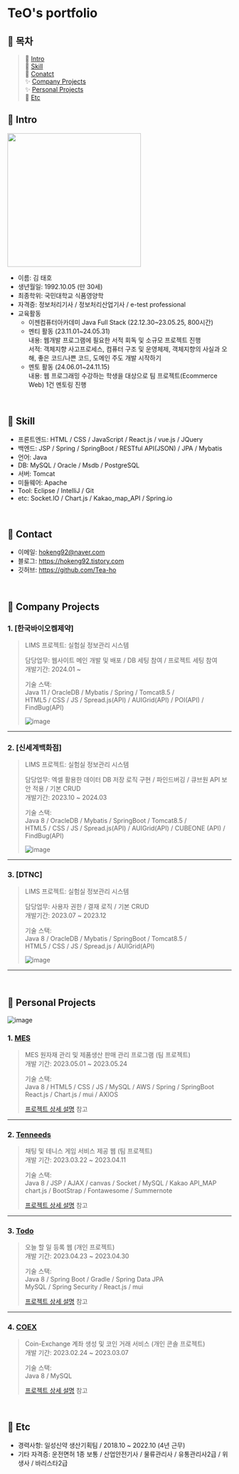 # TeO's portfolio
## :pushpin: 목차
> 📝 [Intro](#Intro) </br>
> 🔨 [Skill](#Skill) </br>
> 💬 [Conatct](#Contact) </br>
> ✨ [Company Projects](#projects1) </br>
> ✨ [Personal Projects](#projects2) </br>
> 🔎 [Etc](#Etc) </br>

## :pushpin: Intro<a id="intro"></a>
<img src=https://user-images.githubusercontent.com/119651889/235159873-3e1d74a8-b8f4-4578-8e94-008f0af3075c.png width="300"/> </br>
- 이름: 김 태호
- 생년월일: 1992.10.05 (만 30세)
- 최종학위: 국민대학교 식품영양학
- 자격증: 정보처리기사 / 정보처리산업기사 / e-test professional
- 교육활동
  - 이젠컴퓨터아카데미 Java Full Stack (22.12.30~23.05.25, 800시간)
  - 멘티 활동 (23.11.01~24.05.31)</br>
    내용: 웹개발 프로그램에 필요한 서적 회독 및 소규모 프로젝트 진행</br>
    서적: 객체지향 사고프로세스, 컴퓨터 구조 및 운영체제, 객체지향의 사실과 오해, 좋은 코드/나쁜 코드, 도메인 주도 개발 시작하기
  - 멘토 활동 (24.06.01~24.11.15)</br>
    내용: 웹 프로그래밍 수강하는 학생을 대상으로 팀 프로젝트(Ecommerce Web) 1건 멘토링 진행

</br>

## :pushpin: Skill <a id="skill"></a>
- 프론트엔드: HTML / CSS / JavaScript / React.js / vue.js / JQuery </br>
- 백엔드: JSP / Spring / SpringBoot / RESTful API(JSON) / JPA / Mybatis </br>
- 언어: Java </br>
- DB: MySQL / Oracle / Msdb / PostgreSQL </br>
- 서버: Tomcat </br>
- 미들웨어: Apache </br>
- Tool: Eclipse / IntelliJ / Git </br>
- etc: Socket.IO / Chart.js / Kakao_map_API / Spring.io </br>

</br>

## :pushpin: Contact<a id="contact"></a>
- 이메일: hokeng92@naver.com
- 블로그: https://hokeng92.tistory.com
- 깃허브: https://github.com/Tea-ho

</br>

## :pushpin: Company Projects<a id="projects1"></a>
### 1. [한국바이오켐제약]
> LIMS 프로젝트: 실험실 정보관리 시스템</br>
>
> 담당업무:
> 웹사이트 메인 개발 및 배포 / DB 세팅 참여 / 프로젝트 세팅 참여</br>
> 개발기간: 2024.01 ~</br>
>
> 기술 스택:</br>
> Java 11 / OracleDB / Mybatis / Spring / Tomcat8.5 / </br>
> HTML5 / CSS / JS / Spread.js(API) / AUIGrid(API) / POI(API) / FindBug(API)
>
> ![image](https://github.com/user-attachments/assets/a5acbeb1-16ac-4902-8514-0b8160bf4367)
---

### 2. [신세계백화점]
> LIMS 프로젝트: 실험실 정보관리 시스템</br>
>
> 담당업무:
> 엑셀 활용한 데이터 DB 저장 로직 구현 / 파인드버깅 / 큐브원 API 보안 적용 / 기본 CRUD</br>
> 개발기간: 2023.10 ~ 2024.03</br>
>
> 기술 스택:</br>
> Java 8 / OracleDB / Mybatis / SpringBoot / Tomcat8.5 /  </br>
> HTML5 / CSS / JS / Spread.js(API) / AUIGrid(API) / CUBEONE (API) / FindBug(API)
>
> ![image](https://github.com/user-attachments/assets/06ec55d8-a488-4ec6-850f-2ca6183b8be7)
---

### 3. [DTNC]
> LIMS 프로젝트: 실험실 정보관리 시스템</br>
>
> 담당업무:
> 사용자 권한 / 결재 로직 / 기본 CRUD</br>
> 개발기간: 2023.07 ~ 2023.12
>
> 기술 스택:</br>
> Java 8 / OracleDB / Mybatis / SpringBoot / Tomcat8.5 / </br>
> HTML5 / CSS / JS / Spread.js / AUIGrid(API)
> 
> ![image](https://github.com/user-attachments/assets/be4c6ca3-81a1-405e-aa9e-a1177d813b21)
---

</br>

## :pushpin: Personal Projects<a id="projects2"></a>
![image](https://user-images.githubusercontent.com/119651889/236669598-210d8d35-593c-4053-abe6-1e7c2e9cdaa7.png)
### 1. [MES](https://github.com/Tea-ho/MES/tree/TeO)
>MES 원자재 관리 및 제품생산 판매 관리 프로그램 (팀 프로젝트) </br>
>개발 기간: 2023.05.01 ~ 2023.05.24
>  
>기술 스택:  
>Java 8 / HTML5 / CSS / JS / MySQL / AWS / Spring / SpringBoot </br>
>React.js / Chart.js / mui / AXIOS
>  
>[프로젝트 상세 설명](https://github.com/Tea-ho/MES/tree/TeO) 참고

---

### 2. [Tenneeds](https://github.com/Tea-ho/ten__needs/tree/TeO)
>채팅 및 테니스 게임 서비스 제공 웹 (팀 프로젝트)</br>
>개발 기간: 2023.03.22 ~ 2023.04.11
>  
>기술 스택:  
>Java 8 / JSP / AJAX / canvas / Socket / MySQL / Kakao API_MAP  
>chart.js / BootStrap / Fontawesome / Summernote 
>  
>[프로젝트 상세 설명](https://github.com/Tea-ho/ten__needs/tree/TeO) 참고

---

### 3. [Todo](https://github.com/Tea-ho/todo)
>오늘 할 일 등록 웹 (개인 프로젝트)</br>
>개발 기간: 2023.04.23 ~ 2023.04.30  
>  
>기술 스택:  
>Java 8 / Spring Boot / Gradle / Spring Data JPA </br>
>MySQL / Spring Security / React.js / mui  
>  
>[프로젝트 상세 설명](https://github.com/Tea-ho/todo) 참고

---

### 4. [COEX](https://github.com/Tea-ho/COEX)
>Coin-Exchange 계좌 생성 및 코인 거래 서비스 (개인 콘솔 프로젝트) </br>
>개발 기간: 2023.02.24 ~ 2023.03.07
>  
>기술 스택:  
>Java 8 / MySQL
>  
>[프로젝트 상세 설명](https://github.com/Tea-ho/COEX) 참고

</br>

## :pushpin: Etc<a id="etc"></a>
- 경력사항: 일성신약 생산기획팀 / 2018.10 ~ 2022.10 (4년 근무)
- 기타 자격증: 운전면허 1종 보통 / 산업안전기사 / 물류관리사 / 유통관리사2급 / 위생사 / 바리스타2급
